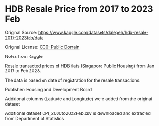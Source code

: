 # HDB Resale Price from 2017 to 2023 Feb

Original Source: https://www.kaggle.com/datasets/dalepeh/hdb-resale-2017-2023feb/data

Original License: [CC0: Public Domain](https://creativecommons.org/publicdomain/zero/1.0/)

Notes from Kaggle:

Resale transacted prices of HDB flats (Singapore Public Housing) from Jan 2017 to Feb 2023.

The data is based on date of registration for the resale transactions.

Publisher: Housing and Development Board

Additional columns (Latitude and Longitude) were added from the original dataset

Additional dataset CPI_2000to2022Feb.csv is downloaded and extracted from Department of Statistics

